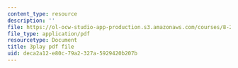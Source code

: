 ```yaml
---
content_type: resource
description: ''
file: https://ol-ocw-studio-app-production.s3.amazonaws.com/courses/8-20-introduction-to-special-relativity-january-iap-2021/deca2a12e80c79a2327a5929420b207b_eF38136N_4c.pdf
file_type: application/pdf
resourcetype: Document
title: 3play pdf file
uid: deca2a12-e80c-79a2-327a-5929420b207b
---
```

